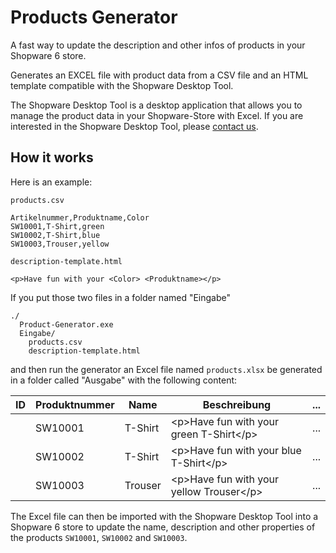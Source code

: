 # Products Generator

A fast way to update the description and other infos of products in your Shopware 6 store.

Generates an EXCEL file with product data from a CSV file and an HTML template compatible with the Shopware Desktop Tool.

The Shopware Desktop Tool is a desktop application that allows you to manage the product data in your Shopware-Store with Excel.
If you are interested in the Shopware Desktop Tool, please [contact us](https://codebarista.de/en/contact/).

## How it works

Here is an example:

`products.csv`
```
Artikelnummer,Produktname,Color
SW10001,T-Shirt,green
SW10002,T-Shirt,blue
SW10003,Trouser,yellow
```

`description-template.html`
```
<p>Have fun with your <Color> <Produktname></p>
```

If you put those two files in a folder named "Eingabe"
```
./
  Product-Generator.exe
  Eingabe/
    products.csv
    description-template.html
```

and then run the generator an Excel file named `products.xlsx` be generated in a folder called "Ausgabe" with the following content:

| ID | Produktnummer | Name    | Beschreibung                                    |...|
| ---|---------------| --------|-------------------------------------------------|---|
|    | SW10001       | T-Shirt | \<p\>Have fun with your green T-Shirt\</p\>         |...|
|    | SW10002       | T-Shirt | \<p\>Have fun with your blue T-Shirt\</p\>          |...|
|    | SW10003       | Trouser | \<p\>Have fun with your yellow Trouser\</p\>        |...|

The Excel file can then be imported with the Shopware Desktop Tool into a Shopware 6 store to update the name,
description and other properties of the products `SW10001`, `SW10002` and `SW10003`.

